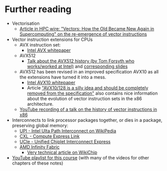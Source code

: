 # Further reading

-   Vectorisation
    -   [Article in HPC wire: "Vectors: How the Old Became New Again in Supercomputing" 
         on the re-emergence of vector instructions](https://www.hpcwire.com/2016/09/26/vectors-old-became-new-supercomputing/)
-   Vector instruction extensions for CPUs
    -   AVX instruction set:
        -   [Intel AVX whitepaper](https://www.intel.com/content/dam/develop/external/us/en/documents/intro-to-intel-avx-183287.pdf)
    -   AVX512
        -   [Talk about the AVX512 history (by Tom Forsyth who works/worked at Intel)](https://guide.handmade-seattle.com/c/2019/talks/lifecycle-of-an-instruction-set/) and
            [corresponding slides](https://handmade-seattle.com/2019/slides/tom_forsyth.pdf)
    -   AVX512 has been revised in an improved specification AVX10 as all the extensions have
        turned it into a mess.
        -   [Intel AVX10 whitepaper](https://www.intel.com/content/www/us/en/content-details/784267/intel-advanced-vector-extensions-10-intel-avx10-architecture-specification.html)
        -   Article ["AVX10/128 is a silly idea and should be completely removed from the specification"](https://chipsandcheese.com/2023/10/11/avx10-128-is-a-silly-idea-and-should-be-completely-removed-from-the-specification/)
            also contains nice information about the evolution of vector instruction sets in
            the x86 architecture.
    -   [YouTube recording of a talk on the history of vector instructions in x86](https://www.youtube.com/watch?v=hcQbZpt1V0E)
-   Interconnects to link processor packages together, or dies in a package,
    preserving global memory:
    -   [UPI - Intel Ulta Path Interconnect on WikiPedia](https://en.wikipedia.org/wiki/Intel_Ultra_Path_Interconnect)
    -   [CXL - Compute Express Link](https://www.computeexpresslink.org/)
    -   [UCIe - Unified Chiplet Interconnect Express](https://www.uciexpress.org/)
    -   [AMD Infinity Fabric](https://www.amd.com/en/technologies/infinity-architecture)
        -   [Very technical article on WikiChip](https://en.wikichip.org/wiki/amd/infinity_fabric)
-   [YouTube playlist for this course](https://www.youtube.com/playlist?list=PL55zlrFQxxWaMJWK8TiSqYo4yAgizY70k) 
    (with many of the videos for other chapters of these notes)